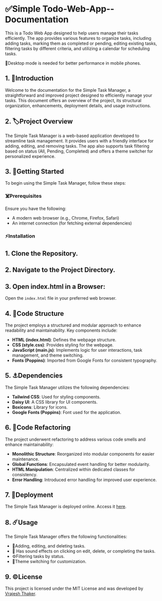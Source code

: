 # ✅Simple Todo-Web-App-- Documentation
This is a Todo Web App designed to help users manage their tasks efficiently. The app provides various features to organize tasks, including adding tasks, marking them as completed or pending, editing existing tasks, filtering tasks by different criteria, and utilizing a calendar for scheduling tasks.


🥺Desktop mode is needed for better performance in mobile phones. 

## 1. 👀Introduction
Welcome to the documentation for the Simple Task Manager, a straightforward and improved project designed to efficiently manage your tasks. This document offers an overview of the project, its structural organization, enhancements, deployment details, and usage instructions.

## 2. 🏷️Project Overview
The Simple Task Manager is a web-based application developed to streamline task management. It provides users with a friendly interface for adding, editing, and removing tasks. The app also supports task filtering based on status (All, Pending, Completed) and offers a theme switcher for personalized experience.

## 3. 🌟Getting Started
To begin using the Simple Task Manager, follow these steps:

### ☠️Prerequisites
Ensure you have the following:

- A modern web browser (e.g., Chrome, Firefox, Safari)
- An internet connection (for fetching external dependencies)

### ⚡Installation
## 1. Clone the Repository.

## 2. Navigate to the Project Directory.
   
## 3. Open index.html in a Browser:
Open the `index.html` file in your preferred web browser.

## 4. 🛟Code Structure
The project employs a structured and modular approach to enhance readability and maintainability. Key components include:

- **HTML (index.html)**: Defines the webpage structure.
- **CSS (style.css)**: Provides styling for the webpage.
- **JavaScript (main.js)**: Implements logic for user interactions, task management, and theme switching.
- **Fonts (Poppins)**: Imported from Google Fonts for consistent typography.

## 5. ⚓Dependencies
The Simple Task Manager utilizes the following dependencies:

- **Tailwind CSS**: Used for styling components.
- **Daisy UI**: A CSS library for UI components.
- **Boxicons**: Library for icons.
- **Google Fonts (Poppins)**: Font used for the application.

## 6. 🚦Code Refactoring
The project underwent refactoring to address various code smells and enhance maintainability:

- **Monolithic Structure**: Reorganized into modular components for easier maintenance.
- **Global Functions**: Encapsulated event handling for better modularity.
- **HTML Manipulation**: Centralized within dedicated classes for consistency.
- **Error Handling**: Introduced error handling for improved user experience.

## 7. 🚨Deployment
The Simple Task Manager is deployed online. Access it [here](https://todo-web-app-rho.vercel.app/).

## 8. ☄️Usage
The Simple Task Manager offers the following functionalities:

- 📝Adding, editing, and deleting tasks.
- 🎵 Has sound effects on clicking on edit, delete, or completing the tasks.
- ⚙️Filtering tasks by status.
- 🔎Theme switching for customization.


## 9. ©️License
This project is licensed under the MIT License and was developed by [Vrajesh Thaker](https://github.com/Vrajesh23).



